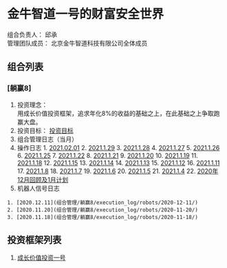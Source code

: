 # 金牛智道一号的财富安全世界
组合负责人： 邱承  
管理团队成员： 北京金牛智道科技有限公司全体成员

## 组合列表
### [躺赢8]
1. 投资理念：  
用成长价值投资框架，追求年化8%的收益的基础之上，在此基础之上争取跑赢大盘。  
2. 投资目标：
[投资目标](组合管理/躺赢8/target.md)  
3. 组合管理日志（当月）
  1. 操作日志
    1. [2021.02.01](组合管理/躺赢8/execution_log/operations/2021-02-01.md)
    2. [2021.1.29](组合管理/躺赢8/execution_log/operations/2021-01-29.md)
    3. [2021.1.28](组合管理/躺赢8/execution_log/operations/2021-01-28.md)
    4. [2021.1.27](组合管理/躺赢8/execution_log/operations/2021-01-27.md)
    5. [2021.1.26](组合管理/躺赢8/execution_log/operations/2021-01-26.md)
    6. [2021.1.25](组合管理/躺赢8/execution_log/operations/2021-01-25.md)
    7. [2021.1.22](组合管理/躺赢8/execution_log/operations/2021-01-22.md)
    8. [2021.1.21](组合管理/躺赢8/execution_log/operations/2021-01-21.md)
    9. [2021.1.20](组合管理/躺赢8/execution_log/operations/2021-01-20.md)
    10. [2021.1.19](组合管理/躺赢8/execution_log/operations/2021-01-19.md)
    11. [2021.1.18](组合管理/躺赢8/execution_log/operations/2021-01-18.md)
    12. [2021.1.15](组合管理/躺赢8/execution_log/operations/2021-01-15.md)
    13. [2021.1.14](组合管理/躺赢8/execution_log/operations/2021-01-14.md)
    14. [2021.1.13](组合管理/躺赢8/execution_log/operations/2021-01-13.md)
    15. [2021.1.12](组合管理/躺赢8/execution_log/operations/2021-01-12.md)
    16. [2021.1.11](组合管理/躺赢8/execution_log/operations/2021-01-11.md)
    17. [2021.1.8](组合管理/躺赢8/execution_log/operations/2021-01-08.md)
    18. [2021.1.7](组合管理/躺赢8/execution_log/operations/2021-01-07.md)
    19. [2021.1.6](组合管理/躺赢8/execution_log/operations/2021-01-06.md)
    20. [2021.1.5](组合管理/躺赢8/execution_log/operations/2021-01-05.md)
    21. [2021.1.4](组合管理/躺赢8/execution_log/operations/2021-01-04.md)
    22. [2020年12月回顾及1月计划](组合管理/躺赢8/execution_log/operations/2021-01-投资计划.md)
  4. 机器人信号日志
  
    1. [2020.12.11](组合管理/躺赢8/execution_log/robots/2020-12-11/)
    2. [2020.11.20](组合管理/躺赢8/execution_log/robots/2020-11-20/)
    3. [2020.11.18](组合管理/躺赢8/execution_log/robots/2020-11-18/)


## 投资框架列表

1. [成长价值投资一号](投资框架/成长价值投资一号/framework)

